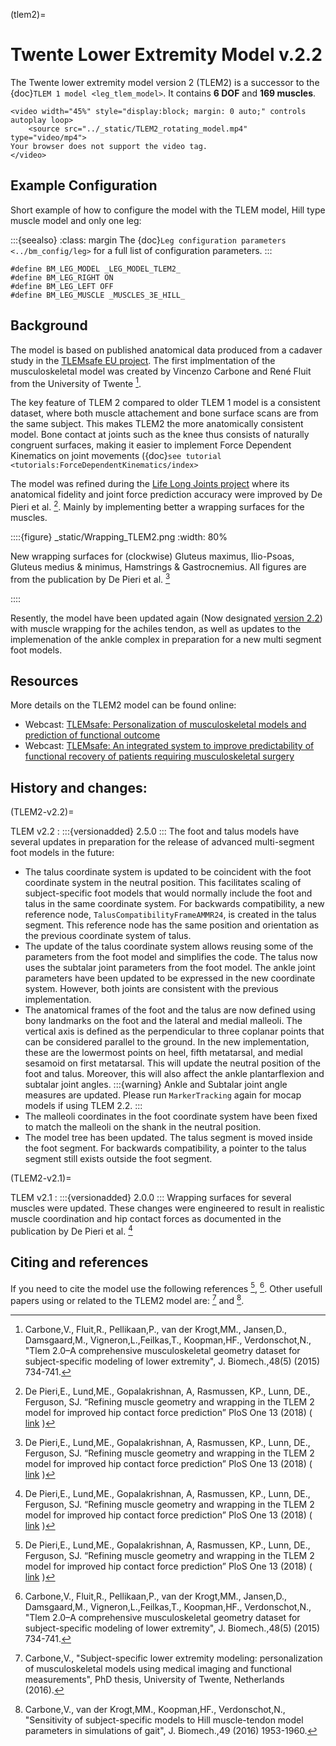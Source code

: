 (tlem2)=

# Twente Lower Extremity Model v.2.2

The Twente lower extremity model version 2 (TLEM2) is a successor to the {doc}`TLEM 1
model <leg_tlem_model>`. It contains **6 DOF** and **169
muscles**.

```{raw} html
<video width="45%" style="display:block; margin: 0 auto;" controls autoplay loop>
    <source src="../_static/TLEM2_rotating_model.mp4" type="video/mp4">
Your browser does not support the video tag.
</video>
```


## Example Configuration

Short example of how to configure the model with the TLEM model, Hill type
muscle model and only one leg:

:::{seealso}
:class: margin
The {doc}`Leg configuration parameters <../bm_config/leg>` for a
full list of configuration parameters.
:::

```AnyScriptDoc
#define BM_LEG_MODEL _LEG_MODEL_TLEM2_
#define BM_LEG_RIGHT ON
#define BM_LEG_LEFT OFF
#define BM_LEG_MUSCLE _MUSCLES_3E_HILL_
```


## Background

The model is based on published anatomical data produced from a cadaver study in
the [TLEMsafe EU project](https://tlemsafe.eu/). The first implmentation of
the musculoskeletal model was created by Vincenzo Carbone and René Fluit from
the University of Twente [^cite_cfpk15].

The key feature of TLEM 2 compared to older TLEM 1 model is a consistent
dataset, where both muscle attachement and bone surface scans are from the same
subject. This makes TLEM2 the more anatomically consistent model. Bone contact
at joints such as the knee thus consists of naturally congruent surfaces, making
it easier to implement Force Dependent Kinematics on joint movements ({doc}`see
tutorial <tutorials:ForceDependentKinematics/index>`

The model was refined during the [Life Long Joints
project](https://lifelongjoints.eu/) where its anatomical fidelity and joint
force prediction accuracy were improved by De Pieri et al. [^cite_dlgr17]. 
Mainly by implementing better a wrapping surfaces for the muscles. 

::::{figure} _static/Wrapping_TLEM2.png
:width: 80%

New wrapping surfaces for (clockwise) Gluteus maximus, Ilio-Psoas, Gluteus
medius & minimus, Hamstrings & Gastrocnemius. All figures are
from the publication by De Pieri et al. [^cite_dlgr17]

::::


Resently, the model have been updated again (Now designated [version
2.2](#TLEM2-v2.2)) with muscle wrapping for the achiles tendon, as well as
updates to the implemenation of the ankle complex in preparation for a new multi
segment foot models. 







## Resources

More details on the TLEM2 model can be found online:

- Webcast: [TLEMsafe: Personalization of musculoskeletal models and prediction of functional outcome](https://www.anybodytech.com/tlemsafe-personalization-of-musculoskeletal-models-and-prediction-of-functional-outcome/)
- Webcast: [TLEMsafe: An integrated system to improve predictability of functional recovery of patients requiring musculoskeletal surgery](https://www.anybodytech.com/tlemsafe-an-integrated-system-to-improve-predictability-of-functional-recovery-of-patients-requiring-musculoskeletal-surgery/)





## History and changes:

(TLEM2-v2.2)=

TLEM v2.2
: :::{versionadded} 2.5.0
  :::
  The foot and talus models have several updates in preparation for the 
  release of advanced multi-segment foot models in the future:  
  - The talus coordinate system is updated to be coincident with the foot 
    coordinate system in the neutral position. This facilitates scaling
    of subject-specific foot models that would normally include the foot 
    and talus in the same coordinate system. For backwards compatibility,
    a new reference node, `TalusCompatibilityFrameAMMR24`, is created in the 
    talus segment. This reference node has the same position and orientation 
    as the previous coordinate system of talus.
  - The update of the talus coordinate system allows reusing some of the 
    parameters from the foot model and simplifies the code. The talus now uses the
    subtalar joint parameters from the foot model. The ankle joint parameters 
    have been updated to be expressed in the new coordinate system. However, 
    both joints are consistent with the previous implementation. 
  - The anatomical frames of the foot and the talus are now defined using bony 
    landmarks on the foot and the lateral and medial malleoli. The vertical axis 
    is defined as the perpendicular to three coplanar points that can be considered 
    parallel to the ground. In the new implementation, these are the lowermost points
    on heel, fifth metatarsal, and medial sesamoid on first metatarsal. This will update 
    the neutral position of the foot and talus. Moreover, this will also affect the 
    ankle plantarflexion and subtalar joint angles.
    :::{warning}
    Ankle and Subtalar joint angle measures are updated. Please
    run `MarkerTracking` again for mocap models if using TLEM 2.2.
    :::
  - The malleoli coordinates in the foot coordinate system have been fixed to 
    match the malleoli on the shank in the neutral position.
  - The model tree has been updated. The talus segment is moved inside the 
    foot segment. For backwards compatibility, a pointer to the talus segment 
    still exists outside the foot segment.


(TLEM2-v2.1)=

TLEM v2.1
: :::{versionadded} 2.0.0
  :::
  Wrapping surfaces for several muscles were updated. These changes were engineered to
  result in realistic muscle coordination and hip contact forces as documented
  in the publication by De Pieri et al. [^cite_dlgr17]

## Citing and references

If you need to cite the model use the following references [^cite_dlgr17], [^cite_cfpk15]. Other usefull papers using or related to the TLEM2 model are: [^cite_ca16] and [^cite_ckkv16]. 


[^cite_dlgr17]: De Pieri,E., Lund,ME., Gopalakrishnan, A, Rasmussen, KP., Lunn, DE., Ferguson, SJ.
    “Refining muscle geometry and wrapping in the TLEM 2 model for improved hip contact force prediction”
    PloS One 13 (2018) ( [link](https://journals.plos.org/plosone/article?id=10.1371/journal.pone.0204109) )

[^cite_cfpk15]: Carbone,V., Fluit,R., Pellikaan,P., van der Krogt,MM., Jansen,D., Damsgaard,M.,
    Vigneron,L.,Feilkas,T., Koopman,HF., Verdonschot,N.,
    "Tlem 2.0–A comprehensive musculoskeletal geometry dataset for subject-specific
    modeling of lower extremity", J. Biomech.,48(5) (2015) 734-741.


[^cite_ca16]: Carbone,V., "Subject-specific lower extremity modeling: personalization of
    musculoskeletal models using medical imaging and functional measurements",
    PhD thesis, University of Twente, Netherlands (2016).

[^cite_ckkv16]: Carbone,V., van der Krogt,MM., Koopman,HF., Verdonschot,N., "Sensitivity of subject-specific
    models to Hill muscle-tendon model parameters in simulations of gait",
    J. Biomech.,49 (2016) 1953-1960.
